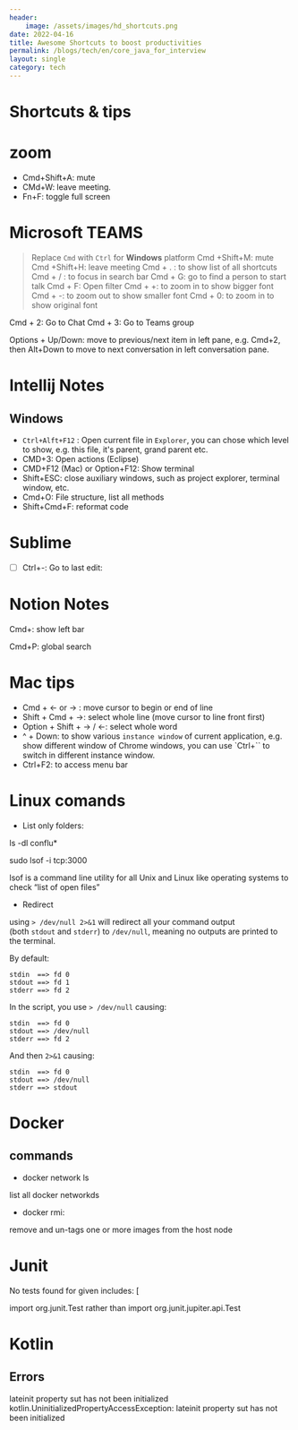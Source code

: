 ```yaml
---
header:
    image: /assets/images/hd_shortcuts.png
date: 2022-04-16
title: Awesome Shortcuts to boost productivities
permalink: /blogs/tech/en/core_java_for_interview
layout: single
category: tech
---
```


# Shortcuts & tips
# zoom
 - Cmd+Shift+A: mute
 - CMd+W: leave meeting.
 - Fn+F: toggle full screen

# Microsoft TEAMS

> Replace `Cmd` with `Ctrl` for **Windows** platform
Cmd +Shift+M: mute
Cmd +Shift+H: leave meeting
Cmd + . : to show list of all shortcuts
Cmd + / : to focus in search bar
Cmd + G: go to find a person to start talk 
Cmd + F: Open filter
Cmd + +: to zoom in to show bigger font
Cmd + -: to zoom out to show smaller font
Cmd + 0: to zoom in to show original font

Cmd + 2: Go to Chat
Cmd + 3: Go to Teams group

Options + Up/Down: move to previous/next item in left pane, e.g. Cmd+2, then Alt+Down to move to next conversation in left conversation pane.

# Intellij Notes

## Windows

 - `Ctrl+Alft+F12` : Open current file in `Explorer`, you can chose which level to show, e.g. this file, it's parent, grand parent etc.
 - CMD+3: Open actions (Eclipse)
 - CMD+F12 (Mac) or Option+F12: Show terminal
- Shift+ESC: close auxiliary windows, such as project explorer, terminal window, etc.
- Cmd+O: File structure, list all methods
- Shift+Cmd+F: reformat code

# Sublime

- [ ]  Ctrl+-:  Go to last edit:

# Notion Notes

Cmd+\: show left bar

Cmd+P: global search

# Mac tips
 * Cmd + ← or → : move cursor to begin or end of line
 * Shift + Cmd + →: select whole line (move cursor to line front first)
 * Option + Shift + → / ←: select whole word
 * ^ + Down: to show various `instance window` of current application, e.g. show different window of Chrome windows, you can use `Ctrl+\`` to switch in different instance window. 
 * Ctrl+F2: to access menu bar

# Linux comands

- List only folders:

ls -dl conflu*

sudo lsof -i tcp:3000

lsof is a command line utility for all Unix and Linux like operating systems to check “list of open files”

- Redirect

using `> /dev/null 2>&1` will redirect all your command output (both `stdout` and `stderr`) to `/dev/null`, meaning no outputs are printed to the terminal.

By default:

```
stdin  ==> fd 0
stdout ==> fd 1
stderr ==> fd 2

```

In the script, you use `> /dev/null` causing:

```
stdin  ==> fd 0
stdout ==> /dev/null
stderr ==> fd 2

```

And then `2>&1` causing:

```
stdin  ==> fd 0
stdout ==> /dev/null
stderr ==> stdout
```

# Docker

## commands

- docker network ls

list all docker networkds

- docker rmi:

remove and un-tags one or more images from the host node

# Junit

No tests found for given includes: [

import org.junit.Test rather than import org.junit.jupiter.api.Test

# Kotlin

## Errors

lateinit property sut has not been initialized
kotlin.UninitializedPropertyAccessException: lateinit property sut has not been initialized
